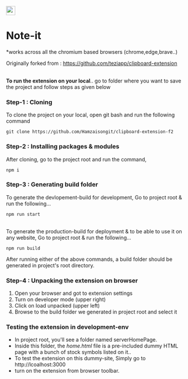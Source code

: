
<img src="./src/assets/img/icon-128.png" width="25">

# Note-it 

*works across all the chromium based browsers (chrome,edge,brave..)

Originally forked from : https://github.com/teziapp/clipboard-extension

\
**To run the extension on your local**.. go to folder where you want to save the project and follow steps as given below

### Step-1 : Cloning
To clone the project on your local, open git bash and run the following command

``` console
git clone https://github.com/Hamzaisongit/clipboard-extension-f2
```

### Step-2 : Installing packages & modules
After cloning, go to the project root and run the command,
``` console
npm i
```

### Step-3 : Generating build folder
To generate the devlopement-build for development, Go to project root & run the following...

```console
npm run start
```
\
To generate the production-build for deployment & to be able to use it on any website, Go to project root & run the following...
```console
npm run build
```

After running either of the above commands, a build folder should be generated in project's root directory.

### Step-4 : Unpacking the extension on browser
1. Open your browser and got to extension settings
2. Turn on developer mode (upper right)
3. Click on load unpacked (upper left) 
4. Browse to the build folder we generated in project root and select it

### Testing the extension in development-env
- In project root, you'll see a folder named serverHomePage.
- Inside this folder, the *home.html* file is a pre-included dummy HTML page with a bunch of stock symbols listed on it..
- To test the extension on this dummy-site, Simply go to http://lcoalhost:3000 
- turn on the extension from browser toolbar.


